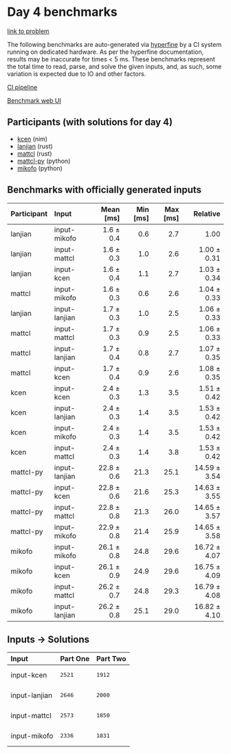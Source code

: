 # Day 4 benchmarks

[link to problem](https://adventofcode.com/2024/day/4)

The following benchmarks are auto-generated via
[hyperfine](https://github.com/sharkdp/hyperfine) by a CI system running on
dedicated hardware. As per the hyperfine documentation, results may be
inaccurate for times < 5 ms. These benchmarks represent the total time to read,
parse, and solve the given inputs, and, as such, some variation is expected due
to IO and other factors.

[CI pipeline](http://ci.papercode.net:8080/teams/main/pipelines/aoc2024)

[Benchmark web UI](https://aoc.ancalagon.black)


## Participants (with solutions for day 4)

- [kcen](https://github.com/kcen/aoc2024) (nim)
- [lanjian](https://github.com/lanjian/aoc-2024) (rust)
- [mattcl](https://github.com/mattcl/aoc2024) (rust)
- [mattcl-py](https://github.com/mattcl/aoc2024-py) (python)
- [mikofo](https://github.com/mikofo/aoc2024) (python)


## Benchmarks with officially generated inputs

| Participant | Input | Mean [ms] | Min [ms] | Max [ms] | Relative |
|:---|:---|---:|---:|---:|---:|
| lanjian | input-mikofo | 1.6 ± 0.4 | 0.6 | 2.7 | 1.00 |
| lanjian | input-mattcl | 1.6 ± 0.3 | 1.0 | 2.6 | 1.00 ± 0.31 |
| lanjian | input-kcen | 1.6 ± 0.4 | 1.1 | 2.7 | 1.03 ± 0.34 |
| mattcl | input-mikofo | 1.6 ± 0.3 | 0.6 | 2.6 | 1.04 ± 0.33 |
| lanjian | input-lanjian | 1.7 ± 0.3 | 1.0 | 2.5 | 1.06 ± 0.33 |
| mattcl | input-mattcl | 1.7 ± 0.3 | 0.9 | 2.5 | 1.06 ± 0.33 |
| mattcl | input-lanjian | 1.7 ± 0.4 | 0.8 | 2.7 | 1.07 ± 0.35 |
| mattcl | input-kcen | 1.7 ± 0.4 | 0.9 | 2.6 | 1.08 ± 0.35 |
| kcen | input-kcen | 2.4 ± 0.3 | 1.3 | 3.5 | 1.51 ± 0.42 |
| kcen | input-lanjian | 2.4 ± 0.3 | 1.4 | 3.5 | 1.53 ± 0.42 |
| kcen | input-mikofo | 2.4 ± 0.3 | 1.4 | 3.5 | 1.53 ± 0.42 |
| kcen | input-mattcl | 2.4 ± 0.3 | 1.4 | 3.8 | 1.53 ± 0.42 |
| mattcl-py | input-lanjian | 22.8 ± 0.6 | 21.3 | 25.1 | 14.59 ± 3.54 |
| mattcl-py | input-kcen | 22.8 ± 0.6 | 21.6 | 25.3 | 14.63 ± 3.55 |
| mattcl-py | input-mattcl | 22.8 ± 0.8 | 21.3 | 26.0 | 14.65 ± 3.57 |
| mattcl-py | input-mikofo | 22.9 ± 0.8 | 21.4 | 25.9 | 14.65 ± 3.58 |
| mikofo | input-mikofo | 26.1 ± 0.8 | 24.8 | 29.6 | 16.72 ± 4.07 |
| mikofo | input-kcen | 26.1 ± 0.9 | 24.9 | 29.6 | 16.75 ± 4.09 |
| mikofo | input-mattcl | 26.2 ± 0.7 | 24.8 | 29.3 | 16.79 ± 4.08 |
| mikofo | input-lanjian | 26.2 ± 0.8 | 25.1 | 29.0 | 16.82 ± 4.10 |


## Inputs -> Solutions

| Input | Part One | Part Two |
|:---|:---|:---|
|input-kcen|<pre>2521</pre>|<pre>1912</pre>|
|input-lanjian|<pre>2646</pre>|<pre>2000</pre>|
|input-mattcl|<pre>2573</pre>|<pre>1850</pre>|
|input-mikofo|<pre>2336</pre>|<pre>1831</pre>|